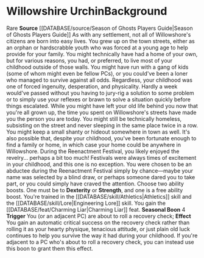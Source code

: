 ﻿---
ability:
- Strength
- Dexterity
ability_boost:
- Strength
- Dexterity
feat: '[[DATABASE/feat/Charming Liar|Charming Liar]]'
id: '398'
name: Willowshire Urchin
prerequisite: null
rarity: Rare
rus_type_level: null
skill:
- '[[DATABASE/skill/Athletics|Athletics]]'
- Engineering [[DATABASE/skill/Lore|Lore]]
source: '[[DATABASE/source/Season of Ghosts Players Guide|Season of Ghosts Players
  Guide]]'
subcategory: general
trait:
- '[[DATABASE/trait/Rare|Rare]]'
type: Background

---
# Willowshire Urchin<span class="item-type">Background</span>

<span class="trait-rare item-trait">Rare</span>
**Source** [[DATABASE/source/Season of Ghosts Players Guide|Season of Ghosts Players Guide]]
As with any settlement, not all of Willowshore's citizens are born into easy lives. You grew up on the town streets, either as an orphan or hardscrabble youth who was forced at a young age to help provide for your family. You might technically have had a home of your own, but for various reasons, you had, or preferred, to live most of your childhood outside of those walls. You might have run with a gang of kids (some of whom might even be fellow PCs), or you could've been a loner who managed to survive against all odds. Regardless, your childhood was one of forced ingenuity, desperation, and physicality. Hardly a week would've passed without you having to jury-rig a solution to some problem or to simply use your reflexes or brawn to solve a situation quickly before things escalated. While you might have left your old life behind you now that you're all grown up, the time you spent on Willowshore's streets have made you the person you are today.
 You might still be technically homeless, subsisting on the street and never sleeping in the same place twice in a row. You might keep a small shanty or hideout somewhere in town as well. It's also possible that, despite your childhood, you've been fortunate enough to find a family or home, in which case your home could be anywhere in Willowshore.
 During the Reenactment Festival, you likely enjoyed the revelry... perhaps a bit too much! Festivals were always times of excitement in your childhood, and this one is no exception. You were chosen to be an abductee during the Reenactment Festival simply by chance—maybe your name was selected by a blind draw, or perhaps someone dared you to take part, or you could simply have craved the attention.
 Choose two ability boosts. One must be to **Dexterity** or **Strength**, and one is a free ability boost.
 You're trained in the [[DATABASE/skill/Athletics|Athletics]] skill and the [[DATABASE/skill/Lore|Engineering Lore]] skill. You gain the [[DATABASE/feat/Charming Liar|Charming Liar]] feat.
 **Seasonal Boon** <span class="action-icon">4</span> **Trigger** You (or an adjacent PC) are about to roll a recovery check; **Effect** You gain an automatic critical success on the recovery check rather than rolling it as your hearty physique, tenacious attitude, or just plain old luck continues to help you survive the way it had during your childhood. If you're adjacent to a PC who's about to roll a recovery check, you can instead use this boon to grant them this effect.